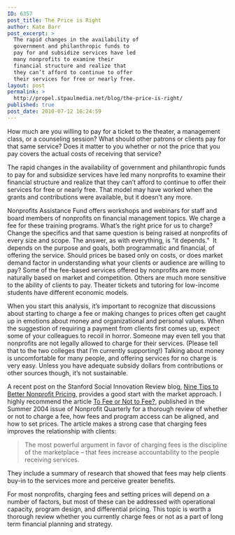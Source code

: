```yaml
---
ID: 6357
post_title: The Price is Right
author: Kate Barr
post_excerpt: >
  The rapid changes in the availability of
  government and philanthropic funds to
  pay for and subsidize services have led
  many nonprofits to examine their
  financial structure and realize that
  they can’t afford to continue to offer
  their services for free or nearly free.
layout: post
permalink: >
  http://propel.stpaulmedia.net/blog/the-price-is-right/
published: true
post_date: 2010-07-12 16:24:59
---
```

How much are you willing to pay for a ticket to the theater, a management class, or a counseling session? What should other patrons or clients pay for that same service? Does it matter to you whether or not the price that you pay covers the actual costs of receiving that service?

The rapid changes in the availability of government and philanthropic funds to pay for and subsidize services have led many nonprofits to examine their financial structure and realize that they can’t afford to continue to offer their services for free or nearly free. That model may have worked when the grants and contributions were available, but it doesn’t any more.

Nonprofits Assistance Fund offers workshops and webinars for staff and board members of nonprofits on financial management topics. We charge a fee for these training programs. What’s the right price for us to charge? Change the specifics and that same question is being raised at nonprofits of every size and scope. The answer, as with everything, is “it depends.”  It depends on the purpose and goals, both programmatic and financial, of offering the service. Should prices be based only on costs, or does market demand factor in understanding what your clients or audience are willing to pay? Some of the fee-based services offered by nonprofits are more naturally based on market and competition. Others are much more sensitive to the ability of clients to pay. Theater tickets and tutoring for low-income students have different economic models.

When you start this analysis, it’s important to recognize that discussions about starting to charge a fee or making changes to prices often get caught up in emotions about money and organizational and personal values. When the suggestion of requiring a payment from clients first comes up, expect some of your colleagues to recoil in horror. Someone may even tell you that nonprofits are not legally allowed to charge for their services. (Please tell that to the two colleges that I’m currently supporting!) Talking about money is uncomfortable for many people, and offering services for no charge is very easy. Unless you have adequate subsidy dollars from contributions or other sources though, it’s not sustainable.

A recent post on the Stanford Social Innovation Review blog, <a href="http://www.ssireview.org/opinion/entry/nine_tips_to_better_nonprofit_pricing/" target="_blank" rel="noopener">Nine Tips to Better Nonprofit Pricing</a>, provides a good start with the market approach. I highly recommend the article <a href="http://www.nonprofitquarterly.org/index.php?option=com_content&amp;amp;view=article&amp;amp;id=3501" target="_blank" rel="noopener">To Fee or Not to Fee?</a>, published in the Summer 2004 issue of Nonprofit Quarterly for a thorough review of whether or not to charge a fee, how fees and program access can be aligned, and how to set prices. The article makes a strong case that charging fees improves the relationship with clients:
<blockquote>The most powerful argument in favor of charging fees is the discipline of the marketplace – that fees increase accountability to the people receiving services.</blockquote>
They include a summary of research that showed that fees may help clients buy-in to the services more and perceive greater benefits.

For most nonprofits, charging fees and setting prices will depend on a number of factors, but most of these can be addressed with operational capacity, program design, and differential pricing. This topic is worth a thorough review whether you currently charge fees or not as a part of long term financial planning and strategy.